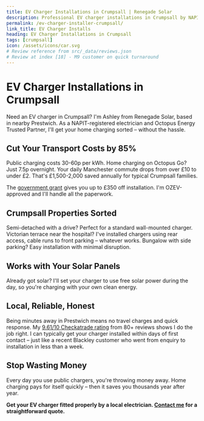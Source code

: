 ```yaml
---
title: EV Charger Installations in Crumpsall | Renegade Solar
description: Professional EV charger installations in Crumpsall by NAPIT-registered electrician. Smart charging integration with solar panels and home batteries.
permalink: /ev-charger-installer-crumpsall/
link_title: EV Charger Installs
heading: EV Charger Installations in Crumpsall
tags: [crumpsall]
icon: /assets/icons/car.svg
# Review reference from src/_data/reviews.json
# Review at index [18] - M9 customer on quick turnaround
---
```


# EV Charger Installations in Crumpsall

Need an EV charger in Crumpsall? I'm Ashley from Renegade Solar, based in nearby Prestwich. As a NAPIT-registered electrician and Octopus Energy Trusted Partner, I'll get your home charging sorted – without the hassle.

## Cut Your Transport Costs by 85%

Public charging costs 30-60p per kWh. Home charging on Octopus Go? Just 7.5p overnight. Your daily Manchester commute drops from over £10 to under £2. That's £1,500-2,000 saved annually for typical Crumpsall families.

The [government grant](https://www.gov.uk/electric-vehicle-chargepoint-grant-household) gives you up to £350 off installation. I'm OZEV-approved and I'll handle all the paperwork.

## Crumpsall Properties Sorted

Semi-detached with a drive? Perfect for a standard wall-mounted charger. Victorian terrace near the hospital? I've installed chargers using rear access, cable runs to front parking – whatever works. Bungalow with side parking? Easy installation with minimal disruption.

## Works with Your Solar Panels

Already got solar? I'll set your charger to use free solar power during the day, so you're charging with your own clean energy.

## Local, Reliable, Honest

Being minutes away in Prestwich means no travel charges and quick response. My [9.61/10 Checkatrade rating](https://www.checkatrade.com/trades/renegadeelectrical/) from 80+ reviews shows I do the job right. I can typically get your charger installed within days of first contact – just like a recent Blackley customer who went from enquiry to installation in less than a week.

## Stop Wasting Money

Every day you use public chargers, you're throwing money away. Home charging pays for itself quickly – then it saves you thousands year after year.

**Get your EV charger fitted properly by a local electrician. [Contact me](/contact/) for a straightforward quote.**